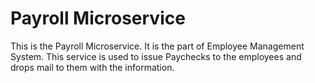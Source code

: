 # Payroll Microservice

This is the Payroll Microservice. It is the part of Employee Management System.
This service is used to issue Paychecks to the employees and drops mail to them with the information.
